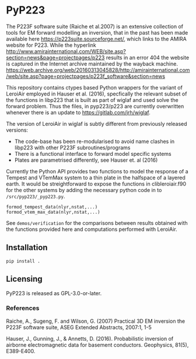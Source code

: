 # PyP223

The P223F software suite (Raiche et al.2007) is an extensive collection of tools for EM forward modelling an inversion, that in the past has been made available here https://p223suite.sourceforge.net/, which links to the AMIRA website for P223.  While the hyperlink  http://www.amirainternational.com/WEB/site.asp?section=news&page=projectpages/p223 results in an error 404 the website is captured in the Internet archive maintained by the wayback machine.
https://web.archive.org/web/20160313045828/http://amirainternational.com/web/site.asp?page=projectpages/p223f_software&section=news

This repository contains ctypes based Python wrappers for the variant of LeroiAir employed in Hauser et al. (2016), specfically the relevant subset of the functions in libp223 that is built as part of wiglaf and used solve the forward problem. Thus the files, in pyp223/p223 are currently overwritten whenever there is an update to https://gitlab.com/jrh/wiglaf. 

The version of LeroiAir in wiglaf is subtly different from previously released versions:
- The code-base has been re-modularised to avoid name clashes in libp223 with other P223F subroutines/programs
- There is a functional interface to forward model specific systems
- Plates are parametrised differently, see Hauser et. al (2016) 

Currently the Python API provides two functions to model the response of a Tempest and VTemMax system to a thin plate in the halfspace of a layered
earth. It would be streightforward to expose the functions in clibleroiair.f90 for the other systems by adding the necessary python code in to `/src/pyp223/_pyp223.py`.

```
formod_tempest_data(nlyr,nstat,...)
formod_vtem_max_data(nlyr,nstat,...)
```

See `demos/verification` for the comparisons between results obtained with the functions provided here and computations performed with LeroiAir.

## Installation
```
pip install .
```

## Licensing
PyP223 is released as  GPL-3.0-or-later.

### References
Raiche, A., Sugeng, F. and Wilson, G. (2007) Practical 3D EM inversion the P223F software suite, ASEG Extended Abstracts, 2007:1, 1-5

Hauser, J., Gunning, J., & Annetts, D. (2016). Probabilistic inversion of airborne electromagnetic data for basement conductors. Geophysics, 81(5), E389-E400.
